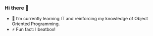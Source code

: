 ### Hi there 👋

- 🌱 I’m currently learning IT and reinforcing my knowledge of Object Oriented Programming.
- ⚡ Fun fact: I beatbox!
